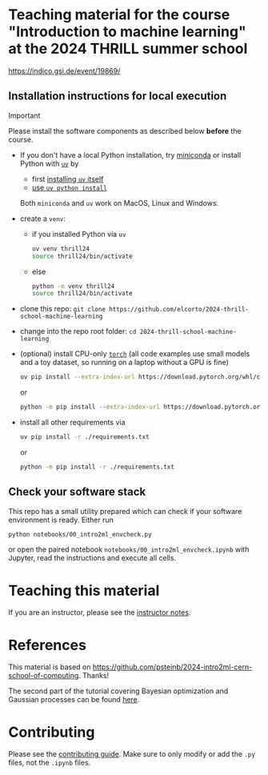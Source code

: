 # Teaching material for the course "Introduction to machine learning" at the 2024 THRILL summer school

https://indico.gsi.de/event/19869/

## Installation instructions for local execution

> [!IMPORTANT]
> Please install the software components as described below **before** the
> course.


* If you don't have a local Python installation, try
  [miniconda](https://docs.anaconda.com/miniconda) or install Python with
  [`uv`](https://docs.astral.sh/uv)
  by
  * first [installing `uv`
    itself](https://docs.astral.sh/uv/getting-started/installation/)
  * [use `uv python install`](https://docs.astral.sh/uv/guides/install-python/)

  Both `miniconda` and `uv` work on MacOS, Linux and Windows.

* create a `venv`:
  * if you installed Python via `uv`

    ```sh
    uv venv thrill24
    source thrill24/bin/activate
    ```

  * else

    ```sh
    python -m venv thrill24
    source thrill24/bin/activate
    ```

* clone this repo: `git clone https://github.com/elcorto/2024-thrill-school-machine-learning`
* change into the repo root folder: `cd 2024-thrill-school-machine-learning`
* (optional) install CPU-only [`torch`](https://pytorch.org/) (all code
  examples use small models and a toy dataset, so running on a laptop without a
  GPU is fine)

  ```sh
  uv pip install --extra-index-url https://download.pytorch.org/whl/cpu torch
  ```

  or

  ```sh
  python -m pip install --extra-index-url https://download.pytorch.org/whl/cpu torch
  ```

* install all other requirements via

  ```sh
  uv pip install -r ./requirements.txt
  ```

  or

  ```sh
  python -m pip install -r ./requirements.txt
  ```


## Check your software stack

This repo has a small utility prepared which can check if your software
environment is ready. Either run

```sh
python notebooks/00_intro2ml_envcheck.py
```

or open the paired notebook `notebooks/00_intro2ml_envcheck.ipynb` with
Jupyter, read the instructions and execute all cells.

# Teaching this material

If you are an instructor, please see the [instructor notes](FOR_INSTRUCTORS.md).

# References

This material is based on
https://github.com/psteinb/2024-intro2ml-cern-school-of-computing. Thanks!

The second part of the tutorial covering Bayesian optimization and Gaussian processes can be found [here](https://github.com/ritzann/2024-thrill-school-gp-bo).

# Contributing

Please see the [contributing guide](CONTRIBUTING.md). Make sure to only modify
or add the `.py` files, not the `.ipynb` files.
